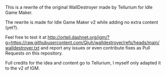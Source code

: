 This is a rewrite of the original WallDestroyer made by Tellurium for Idle Game Maker.

The rewrite is made for Idle Game Maker v2 while adding no extra content (yet?).

Feel free to test it at http://orteil.dashnet.org/igm/?g=https://raw.githubusercontent.com/Qjuh/walldestroyer/refs/heads/main/walldestroyer.txt and report any issues or even contribute fixes as Pull Requests on this repository.

Full credits for the idea and content go to Tellurium, I myself only adapted it to the v2 of IGM.
